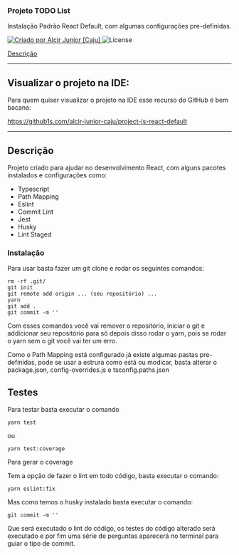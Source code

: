 <!-- Info Header -->
### Projeto TODO List
Instalação Padrão React Default, com algumas configurações pre-definidas.

<p>
  <a href="https://cajucomunica.com.br">
    <img alt="Criado por Alcir Junior [Caju]" src="https://img.shields.io/badge/criado%20por-Alcir Junior [Caju]-%23f08700">
  </a>
  <img alt="License" src="https://img.shields.io/badge/license-MIT-%23f08700">
</p>
<p>
  <a href="#descrição">Descrição</a>
</p>

---

## Visualizar o projeto na IDE:

Para quem quiser visualizar o projeto na IDE esse recurso do GitHub é bem bacana:

https://github1s.com/alcir-junior-caju/project-js-react-default

---

## Descrição

Projeto criado para ajudar no desenvolvimento React, com alguns pacotes instalados e configurações como:

- Typescript
- Path Mapping
- Eslint
- Commit Lint
- Jest
- Husky
- Lint Staged

### Instalação

Para usar basta fazer um git clone e rodar os seguintes comandos:

```
rm -rf .git/
git init
git remote add origin ... (seu repositório) ...
yarn
git add .
git commit -m ''
```

Com esses comandos você vai remover o repositório, iniciar o git e addicionar seu repositório para só depois disso rodar o yarn, pois se rodar o yarn sem o git você vai ter um erro.

Como o Path Mapping está configurado já existe algumas pastas pre-definidas, pode se usar a estrura como está ou modicar, basta alterar o package.json, config-overrides.js e tsconfig.paths.json

## Testes

Para testar basta executar o comando

```
yarn test
```

ou

```
yarn test:coverage
```

Para gerar o coverage

Tem a opção de fazer o lint em todo código, basta executar o comando:

```
yarn eslint:fix
```

Mas como temos o husky instalado basta executar o comando:

```
git commit -m ''
```

Que será executado o lint do código, os testes do código alterado será executado e por fim uma série de perguntas aparecerá no terminal para guiar o tipo de commit.
